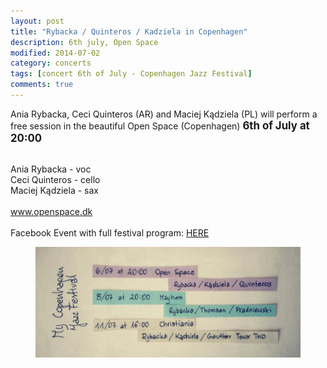 ```yaml
---
layout: post
title: "Rybacka / Quinteros / Kadziela in Copenhagen"
description: 6th july, Open Space
modified: 2014-07-02
category: concerts
tags: [concert 6th of July - Copenhagen Jazz Festival]
comments: true
---
```

Ania Rybacka, Ceci Quinteros (AR) and Maciej Kądziela (PL) will perform a free session in the beautiful Open Space (Copenhagen) <big>**6th of July at 20:00**</big><br><br>

Ania Rybacka - voc<br>
Ceci Quinteros - cello<br>
Maciej Kądziela - sax<br><br>
<a href="http://http://projectopenspace.dk/open-space--home.html">www.openspace.dk</a><br><br>
Facebook Event with full festival program: <a href="https://www.facebook.com/events/807525739267343/">HERE</a>

<figure>
   <img src="/images/myCPHjazz.jpg"></a>
</figure>
